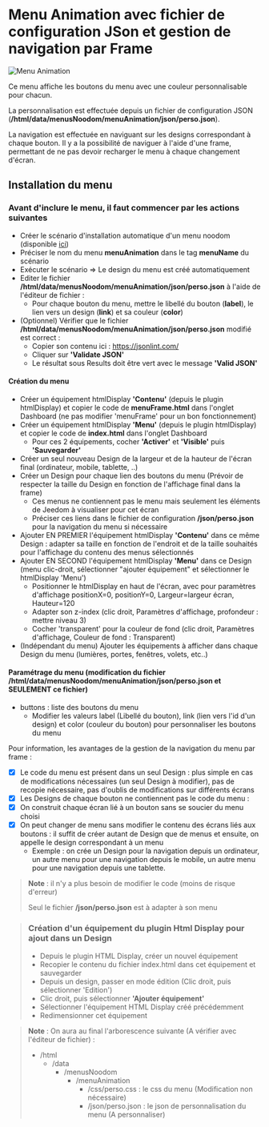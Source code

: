 # Menu Animation avec fichier de configuration JSon et gestion de navigation par Frame
![Menu Animation](./doc/images/menuAnimation.png)

Ce menu affiche les boutons du menu avec une couleur personnalisable pour chacun.

La personnalisation est effectuée depuis un fichier de configuration JSON (**/html/data/menusNoodom/menuAnimation/json/perso.json**).

La navigation est effectuée en naviguant sur les designs correspondant à chaque bouton. 
Il y a la possibilité de naviguer à l'aide d'une frame, permettant de ne pas devoir recharger le menu à chaque changement d'écran.

## Installation du menu

### Avant d'inclure le menu, il faut commencer par les actions suivantes

   - Créer le scénario d'installation automatique d'un menu noodom (disponible [ici](../installation/README.md))
   - Préciser le nom du menu **menuAnimation** dans le tag **menuName** du scénario
   - Exécuter le scénario => Le design du menu est créé automatiquement
   - Editer le fichier **/html/data/menusNoodom/menuAnimation/json/perso.json** à l'aide de l'éditeur de fichier :
        - Pour chaque bouton du menu, mettre le libellé du bouton (**label**), le lien vers un design (**link**) et sa couleur (**color**)
   - (Optionnel) Vérifier que le fichier **/html/data/menusNoodom/menuAnimation/json/perso.json** modifié est correct :
        - Copier son contenu ici : https://jsonlint.com/
        - Cliquer sur **'Validate JSON'**
        - Le résultat sous Results doit être vert avec le message **'Valid JSON'**

#### Création du menu

   - Créer un équipement htmlDisplay **'Contenu'** (depuis le plugin htmlDisplay) et copier le code de **menuFrame.html** dans l'onglet Dashboard (ne pas modifier 'menuFrame' pour un bon fonctionnement)
   - Créer un équipement htmlDisplay **'Menu'** (depuis le plugin htmlDisplay) et copier le code de **index.html** dans l'onglet Dashboard
        - Pour ces 2 équipements, cocher **'Activer'** et **'Visible'** puis **'Sauvegarder'**
   - Créer un seul nouveau Design de la largeur et de la hauteur de l'écran final (ordinateur, mobile, tablette, ..)
   - Créer un Design pour chaque lien des boutons du menu (Prévoir de respecter la taille du Design en fonction de l'affichage final dans la frame)
        - Ces menus ne contiennent pas le menu mais seulement les éléments de Jeedom à visualiser pour cet écran
        - Préciser ces liens dans le fichier de configuration **/json/perso.json** pour la navigation du menu si nécessaire
   - Ajouter EN PREMIER l'équipement htmlDisplay **'Contenu'** dans ce même Design : adapter sa taille en fonction de l'endroit et de la taille souhaités pour l'affichage du contenu des menus sélectionnés
   - Ajouter EN SECOND l'équipement htmlDisplay **'Menu'** dans ce Design (menu clic-droit, sélectionner "ajouter équipement" et sélectionner le htmlDisplay 'Menu')
        - Positionner le htmlDisplay en haut de l'écran, avec pour paramètres d'affichage positionX=0, positionY=0, Largeur=largeur écran, Hauteur=120
        - Adapter son z-index (clic droit, Paramètres d'affichage, profondeur : mettre niveau 3)
        - Cocher 'transparent' pour la couleur de fond (clic droit, Paramètres d'affichage, Couleur de fond : Transparent)
   - (Indépendant du menu) Ajouter les équipements à afficher dans chaque Design du menu (lumières, portes, fenêtres, volets, etc..)

#### Paramétrage du menu (modification du fichier **/html/data/menusNoodom/menuAnimation/json/perso.json** et SEULEMENT ce fichier)

   - buttons : liste des boutons du menu
        - Modifier les valeurs label (Libellé du bouton), link (lien vers l'id d'un design) et color (couleur du bouton) pour personnaliser les boutons du menu

Pour information, les avantages de la gestion de la navigation du menu par frame :
- [x] Le code du menu est présent dans un seul Design : plus simple en cas de modifications nécessaires (un seul Design à modifier), pas de recopie nécessaire, pas d'oublis de modifications sur différents écrans
- [x] Les Designs de chaque bouton ne contiennent pas le code du menu :
- [x] On construit chaque écran lié à un bouton sans se soucier du menu choisi
- [x] On peut changer de menu sans modifier le contenu des écrans liés aux boutons : il suffit de créer autant de Design que de menus et ensuite, on appelle le design correspondant à un menu
   - Exemple : on crée un Design pour la navigation depuis un ordinateur, un autre menu pour une navigation depuis le mobile, un autre menu pour une navigation depuis une tablette.

>**Note** : il n'y a plus besoin de modifier le code (moins de risque d'erreur)
>
>Seul le fichier **/json/perso.json** est à adapter à son menu

>### Création d'un équipement du plugin Html Display pour ajout dans un Design
>
>   - Depuis le plugin HTML Display, créer un nouvel équipement
>   - Recopier le contenu du fichier index.html dans cet équipement et sauvegarder
>   - Depuis un design, passer en mode édition (Clic droit, puis sélectionner 'Edition')
>   - Clic droit, puis sélectionner **'Ajouter équipement'**
>   - Sélectionner l'équipement HTML Display créé précédemment
>   - Redimensionner cet équipement

>**Note** : On aura au final l'arborescence suivante (A vérifier avec l'éditeur de fichier) :
>
>- /html
>    - /data
>        - /menusNoodom
>            - /menuAnimation  
>                - /css/perso.css : le css du menu (Modification non nécessaire)
>                - /json/perso.json : le json de personnalisation du menu (A personnaliser)
